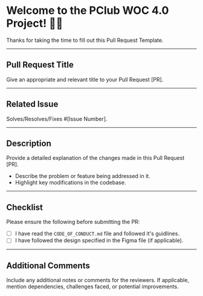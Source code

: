# Welcome to the PClub WOC 4.0 Project! 👋🎉

Thanks for taking the time to fill out this Pull Request Template.

---

## Pull Request Title

Give an appropriate and relevant title to your Pull Request [PR].

---

## Related Issue

Solves/Resolves/Fixes #[Issue Number].

---

## Description

Provide a detailed explanation of the changes made in this Pull Request [PR].

- Describe the problem or feature being addressed in it.
- Highlight key modifications in the codebase.

---

## Checklist

Please ensure the following before submitting the PR:

- [ ] I have read the `CODE_OF_CONDUCT.md` file and followed it's guidlines.
- [ ] I have followed the design specified in the Figma file (if applicable).

---

## Additional Comments

Include any additional notes or comments for the reviewers. If applicable, mention dependencies, challenges faced, or potential improvements.
